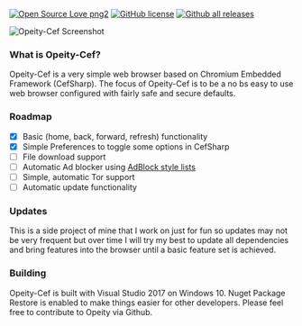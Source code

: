 [![Open Source Love png2](https://badges.frapsoft.com/os/v2/open-source.png?v=103)](https://github.com/ellerbrock/open-source-badges/) [![GitHub license](https://img.shields.io/github/license/Cryptobyte/Opeity-Cef.svg)](https://github.com/Cryptobyte/Opeity-Cef/blob/master/LICENSE) [![Github all releases](https://img.shields.io/github/downloads/Cryptobyte/Opeity-Cef/total.svg)](https://GitHub.com/Cryptobyte/Opeity-Cef/releases/)

![Opeity-Cef Screenshot](https://i.imgur.com/cG6sLgG.png "Opeity Preview")

### What is Opeity-Cef?
Opeity-Cef is a very simple web browser based on Chromium Embedded Framework (CefSharp). The focus of Opeity-Cef is to be a 
no bs easy to use web browser configured with fairly safe and secure defaults.

### Roadmap
- [x] Basic (home, back, forward, refresh) functionality
- [x] Simple Preferences to toggle some options in CefSharp
- [ ] File download support
- [ ] Automatic Ad blocker using [AdBlock style lists](https://easylist.to/)
- [ ] Simple, automatic Tor support
- [ ] Automatic update functionality

### Updates
This is a side project of mine that I work on just for fun so updates may not be very frequent but over time I will try my 
best to update all dependencies and bring features into the browser until a basic feature set is achieved.

### Building
Opeity-Cef is built with Visual Studio 2017 on Windows 10. Nuget Package Restore is enabled to make things easier 
for other developers. Please feel free to contribute to Opeity via Github.
